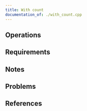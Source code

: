 ```yaml
---
title: With count
documentation_of: ./with_count.cpp
---
```


## Operations

## Requirements

## Notes

## Problems

## References
